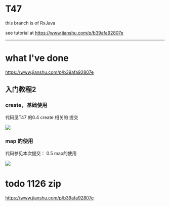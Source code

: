 # T47

this branch is of RxJava

see tutorial at https://www.jianshu.com/p/b39afa92807e

---

# what I've done

 https://www.jianshu.com/p/b39afa92807e

## 入门教程2

### create，基础使用

 代码见T47 的0.4 create 相关的 提交

![](https://ws1.sinaimg.cn/large/005JrW9Kgy1fxlu03u32zj30u807041y.jpg)



### map 的使用

代码参见本次提交： 0.5 map的使用

![](https://ws1.sinaimg.cn/large/005JrW9Kgy1fxltxsro15j30vg03edhl.jpg)


 # todo 1126 zip

 https://www.jianshu.com/p/b39afa92807e